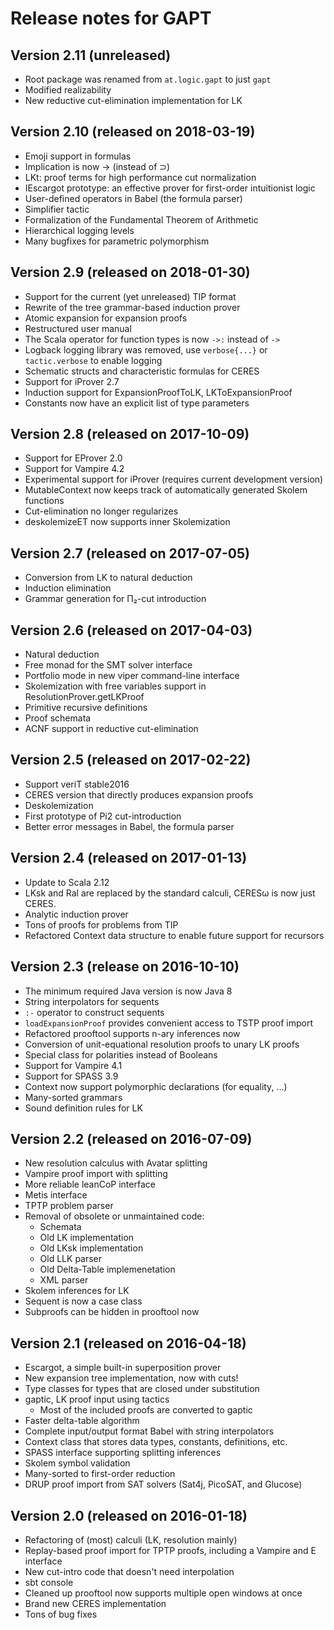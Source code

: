 # Release notes for GAPT

## Version 2.11 (unreleased)

* Root package was renamed from `at.logic.gapt` to just `gapt`
* Modified realizability
* New reductive cut-elimination implementation for LK

## Version 2.10 (released on 2018-03-19)

* Emoji support in formulas
* Implication is now → (instead of ⊃)
* LKt: proof terms for high performance cut normalization
* IEscargot prototype: an effective prover for first-order intuitionist logic
* User-defined operators in Babel (the formula parser)
* Simplifier tactic
* Formalization of the Fundamental Theorem of Arithmetic
* Hierarchical logging levels
* Many bugfixes for parametric polymorphism

## Version 2.9 (released on 2018-01-30)

* Support for the current (yet unreleased) TIP format
* Rewrite of the tree grammar-based induction prover
* Atomic expansion for expansion proofs
* Restructured user manual
* The Scala operator for function types is now `->:` instead of `->`
* Logback logging library was removed, use `verbose{...}` or `tactic.verbose` to enable logging
* Schematic structs and characteristic formulas for CERES
* Support for iProver 2.7
* Induction support for ExpansionProofToLK, LKToExpansionProof
* Constants now have an explicit list of type parameters

## Version 2.8 (released on 2017-10-09)

* Support for EProver 2.0
* Support for Vampire 4.2
* Experimental support for iProver (requires current development version)
* MutableContext now keeps track of automatically generated Skolem functions
* Cut-elimination no longer regularizes
* deskolemizeET now supports inner Skolemization

## Version 2.7 (released on 2017-07-05)

* Conversion from LK to natural deduction
* Induction elimination
* Grammar generation for Π₂-cut introduction

## Version 2.6 (released on 2017-04-03)

* Natural deduction
* Free monad for the SMT solver interface
* Portfolio mode in new viper command-line interface
* Skolemization with free variables support in ResolutionProver.getLKProof
* Primitive recursive definitions
* Proof schemata
* ACNF support in reductive cut-elimination

## Version 2.5 (released on 2017-02-22)

* Support veriT stable2016
* CERES version that directly produces expansion proofs
* Deskolemization
* First prototype of Pi2 cut-introduction
* Better error messages in Babel, the formula parser

## Version 2.4 (released on 2017-01-13)

* Update to Scala 2.12
* LKsk and Ral are replaced by the standard calculi, CERESω is now just CERES.
* Analytic induction prover
* Tons of proofs for problems from TIP
* Refactored Context data structure to enable future support for recursors

## Version 2.3 (release on 2016-10-10)

* The minimum required Java version is now Java 8
* String interpolators for sequents
* `:-` operator to construct sequents
* `loadExpansionProof` provides convenient access to TSTP proof import
* Refactored prooftool supports n-ary inferences now
* Conversion of unit-equational resolution proofs to unary LK proofs
* Special class for polarities instead of Booleans
* Support for Vampire 4.1
* Support for SPASS 3.9
* Context now support polymorphic declarations (for equality, ...)
* Many-sorted grammars
* Sound definition rules for LK

## Version 2.2 (released on 2016-07-09)

* New resolution calculus with Avatar splitting
* Vampire proof import with splitting
* More reliable leanCoP interface
* Metis interface
* TPTP problem parser
* Removal of obsolete or unmaintained code:
  * Schemata
  * Old LK implementation
  * Old LKsk implementation
  * Old LLK parser
  * Old Delta-Table implemenetation
  * XML parser
* Skolem inferences for LK
* Sequent is now a case class
* Subproofs can be hidden in prooftool now

## Version 2.1 (released on 2016-04-18)

* Escargot, a simple built-in superposition prover
* New expansion tree implementation, now with cuts!
* Type classes for types that are closed under substitution
* gaptic, LK proof input using tactics
  * Most of the included proofs are converted to gaptic
* Faster delta-table algorithm
* Complete input/output format Babel with string interpolators
* Context class that stores data types, constants, definitions, etc.
* SPASS interface supporting splitting inferences
* Skolem symbol validation
* Many-sorted to first-order reduction
* DRUP proof import from SAT solvers (Sat4j, PicoSAT, and Glucose)

## Version 2.0 (released on 2016-01-18)

* Refactoring of (most) calculi (LK, resolution mainly)
* Replay-based proof import for TPTP proofs, including a Vampire and E interface
* New cut-intro code that doesn't need interpolation
* sbt console
* Cleaned up prooftool now supports multiple open windows at once
* Brand new CERES implementation
* Tons of bug fixes

